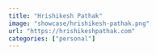 ```yaml
---
title: "Hrishikesh Pathak"
image: "showcase/hrishikesh-pathak.png"
url: "https://hrishikeshpathak.com"
categories: ["personal"]
---
```

